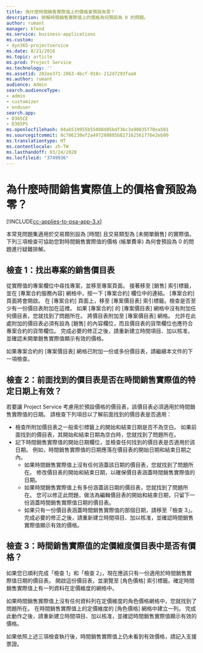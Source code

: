 ```yaml
---
title: 為什麼時間銷售實際值上的價格會預設為零？
description: 排解時間銷售實際值上的價格為何預設為 0 的問題。
author: rumant
manager: kfend
ms.service: business-applications
ms.custom:
- dyn365-projectservice
ms.date: 8/21/2018
ms.topic: article
ms.prod: Project Service
ms.technology: ''
ms.assetid: 202ee371-2863-4bcf-918c-212d7293faa8
ms.author: rumant
audience: Admin
search.audienceType:
- admin
- customizer
- enduser
search.app:
- D365CE
- D365PS
ms.openlocfilehash: 04ab519955b55088d85bdf36c3a90835f70ea501
ms.sourcegitcommit: 8c786230ef2a497280885b827162561776e2eb00
ms.translationtype: HT
ms.contentlocale: zh-TW
ms.lasthandoff: 03/24/2020
ms.locfileid: "3749936"
---
```

# <a name="why-is-price-defaulting-to-zero-on-time-sales-actuals"></a>為什麼時間銷售實際值上的價格會預設為零？

[!INCLUDE[cc-applies-to-psa-app-3.x](../includes/cc-applies-to-psa-app-3x.md)]

本常見問題集適用於交易類別設為 [時間] 且交易類型為 [未開單銷售] 的實際值。 下列三項檢查可協助您對時間銷售實際值的價格 (帳單費率) 為何會預設為 0 的問題進行疑難排解。

## <a name="check-1-identify-the-sales-price-list-for-the-project"></a>檢查 1：找出專案的銷售價目表

從實際值的專案欄位中尋找專案，並移至專案頁面。 接著移至 [銷售] 索引標籤，並在 [專案合約服務內容] 網格中，按一下 [專案合約] 欄位中的連結。 [專案合約] 頁面將會開啟。 在 [專案合約] 頁面上，移至 [專案價目表] 索引標籤。檢查是否至少有一份價目表附加在這裡。 如果 [專案合約] 的 [專案價目表] 網格中沒有附加任何價目表，您就找到了問題所在。 將價目表附加至 [專案價目表] 網格。 允許在此處附加的價目表必須有設為 [銷售] 的內容欄位，而且價目表的貨幣欄位也應符合專案合約的貨幣欄位。 完成必要的修正之後，請重新建立時間項目、加以核准，並確認未開單銷售實際值顯示有效的價格。 

如果專案合約的 [專案價目表] 網格已附加一份或多份價目表，請繼續本文件的下一項檢查。

## <a name="check-2-are-any-of-the-price-lists-identified-above-valid-for-the-specific-date-of-the-time-sales-actual"></a>檢查 2：前面找到的價目表是否在時間銷售實際值的特定日期上有效？

若要讓 Project Service 考慮用於預設價格的價目表，該價目表必須適用於時間銷售實際值的日期。 請檢查下列項目以了解前面找到的價目表是否適用：
- 檢查所附加價目表之一般索引標籤上的開始和結束日期是否不為空白。 如果前面找到的價目表，其開始和結束日期為空白時，您就找到了問題所在。 
- 記下時間銷售實際值的開始日期欄位，並檢查任何找到的價目表是否適用於該日期。 例如，時間銷售實際值的日期應落在價目表的開始日期和結束日期之內。 
    - 如果時間銷售實際值上沒有任何涵蓋該日期的價目表，您就找到了問題所在。 修改價目表的開始和結束日期，以確保價目表涵蓋時間銷售實際值的日期。 
    - 如果時間銷售實際值上有多份涵蓋該日期的價目表，您就找到了問題所在。 您可以修正此問題，做法為編輯價目表的開始和結束日期，只留下一份涵蓋時間銷售實際值日期的價目表。 
    - 如果只有一份價目表涵蓋時間銷售實際值的那個日期，請移至「檢查 3」。
完成必要的修正之後，請重新建立時間項目、加以核准，並確認時間銷售實際值顯示有效的價格。

## <a name="check-3-is-there-a-price-in-the-price-list-for-the-pricing-dimensions-on-the-time-sales-actual"></a>檢查 3：時間銷售實際值的定價維度價目表中是否有價格？

如果您已順利完成「檢查 1」和「檢查 2」，現在應該只有一份適用於時間銷售實際值日期的價目表。 開啟這份價目表，並瀏覽至 [角色價格] 索引標籤。確定時間銷售實際值上有一列資料在定價維度的網格中。

如果時間銷售實際值上沒有任何資料列在定價維度的角色價格網格中，您就找到了問題所在。 在時間銷售實際值上的定價維度的 [角色價格] 網格中建立一列。 完成此動作之後，請重新建立時間項目、加以核准，並確認時間銷售實際值顯示有效的價格。

如果依照上述三項檢查執行後，時間銷售實際值上仍未看到有效價格，請記入支援票證。 

